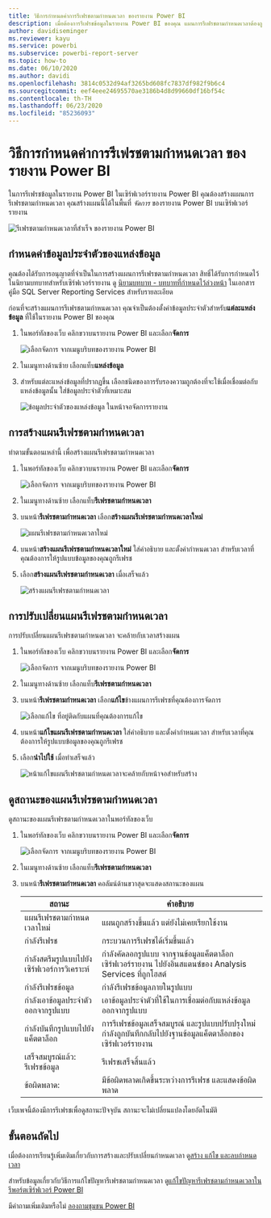```yaml
---
title: วิธีการกำหนดค่าการรีเฟรชตามกำหนดเวลา ของรายงาน Power BI
description: เมื่อต้องการรีเฟรชข้อมูลในรายงาน Power BI ของคุณ แผนการรีเฟรชตามกำหนดเวลาต้องถูกสร้างขึ้น
author: davidiseminger
ms.reviewer: kayu
ms.service: powerbi
ms.subservice: powerbi-report-server
ms.topic: how-to
ms.date: 06/10/2020
ms.author: davidi
ms.openlocfilehash: 3814c0532d94af3265bd608fc7837df982f9b6c4
ms.sourcegitcommit: eef4eee24695570ae3186b4d8d99660df16bf54c
ms.contentlocale: th-TH
ms.lasthandoff: 06/23/2020
ms.locfileid: "85236093"
---
```

# <a name="how-to-configure-power-bi-report-scheduled-refresh"></a>วิธีการกำหนดค่าการรีเฟรชตามกำหนดเวลา ของรายงาน Power BI
ในการรีเฟรชข้อมูลในรายงาน Power BI ในเซิร์ฟเวอร์รายงาน Power BI คุณต้องสร้างแผนการรีเฟรชตามกำหนดเวลา คุณสร้างแผนนี้ได้ในพื้นที่ *จัดการ* ของรายงาน Power BI บนเซิร์ฟเวอร์รายงาน

![รีเฟรชตามกำหนดเวลาที่สำเร็จ ของรายงาน Power BI](media/configure-scheduled-refresh/scheduled-refresh-success.png)

## <a name="configure-data-source-credentials"></a>กำหนดค่าข้อมูลประจำตัวของแหล่งข้อมูล
คุณต้องได้รับการอนุญาตที่จำเป็นในการสร้างแผนการรีเฟรชตามกำหนดเวลา สิทธิ์ได้รับการกำหนดไว้ในนิยามบทบาทสำหรับเซิร์ฟเวอร์รายงาน ดู [นิยามบทบาท - บทบาทที่กำหนดไว้ล่วงหน้า](https://docs.microsoft.com/sql/reporting-services/security/role-definitions-predefined-roles) ในเอกสารคู่มือ SQL Server Reporting Services สำหรับรายละเอียด

ก่อนที่จะสร้างแผนการรีเฟรชตามกำหนดเวลา คุณจำเป็นต้องตั้งค่าข้อมูลประจำตัวสำหรับ**แต่ละแหล่งข้อมูล** ที่ใช้ในรายงาน Power BI ของคุณ

1. ในพอร์ทัลของเว็บ คลิกขวาบนรายงาน Power BI และเลือก**จัดการ**
   
    ![เลือกจัดการ จากเมนูบริบทของรายงาน Power BI](media/configure-scheduled-refresh/manage-power-bi-report.png)
2. ในเมนูทางด้านซ้าย เลือกแท็บ**แหล่งข้อมูล**
3. สำหรับแต่ละแหล่งข้อมูลที่ปรากฏขึ้น เลือกชนิดของการรับรองความถูกต้องที่จะใช้เมื่อเชื่อมต่อกับแหล่งข้อมูลนั้น ใส่ข้อมูลประจำตัวที่เหมาะสม
   
    ![ข้อมูลประจำตัวของแหล่งข้อมูล ในหน้าจอจัดการรายงาน](media/configure-scheduled-refresh/data-source-credentials.png)

## <a name="creating-a-schedule-refresh-plan"></a>การสร้างแผนรีเฟรชตามกำหนดเวลา
ทำตามขั้นตอนเหล่านี้ เพื่อสร้างแผนรีเฟรชตามกำหนดเวลา

1. ในพอร์ทัลของเว็บ คลิกขวาบนรายงาน Power BI และเลือก**จัดการ**
   
    ![เลือกจัดการ จากเมนูบริบทของรายงาน Power BI](media/configure-scheduled-refresh/manage-power-bi-report.png)
2. ในเมนูทางด้านซ้าย เลือกแท็บ**รีเฟรชตามกำหนดเวลา**
3. บนหน้า**รีเฟรชตามกำหนดเวลา** เลือก**สร้างแผนรีเฟรชตามกำหนดเวลาใหม่**
   
    ![แผนรีเฟรชตามกำหนดเวลาใหม่](media/configure-scheduled-refresh/new-scheduled-refresh-plan.png)
4. บนหน้า**สร้างแผนรีเฟรชตามกำหนดเวลาใหม่** ใส่คำอธิบาย และตั้งค่ากำหนดเวลา สำหรับเวลาที่คุณต้องการให้รูปแบบข้อมูลของคุณถูกรีเฟรช
5. เลือก**สร้างแผนรีเฟรชตามกำหนดเวลา** เมื่อเสร็จแล้ว
   
    ![สร้างแผนรีเฟรชตามกำหนดเวลา](media/configure-scheduled-refresh/create-scheduled-refresh-plan.png)

## <a name="modifying-a-schedule-refresh-plan"></a>การปรับเปลี่ยนแผนรีเฟรชตามกำหนดเวลา
การปรับเปลี่ยนแผนรีเฟรชตามกำหนดเวลา จะคล้ายกับเวลาสร้างแผน

1. ในพอร์ทัลของเว็บ คลิกขวาบนรายงาน Power BI และเลือก**จัดการ**
   
    ![เลือกจัดการ จากเมนูบริบทของรายงาน Power BI](media/configure-scheduled-refresh/manage-power-bi-report.png)
2. ในเมนูทางด้านซ้าย เลือกแท็บ**รีเฟรชตามกำหนดเวลา**
3. บนหน้า**รีเฟรชตามกำหนดเวลา** เลือก**แก้ไข**ข้างแผนการรีเฟรชที่คุณต้องการจัดการ
   
    ![เลือกแก้ไข ที่อยู่ติดกับแผนที่คุณต้องการแก้ไข](media/configure-scheduled-refresh/edit-scheduled-refresh-plan.png)
4. บนหน้า**แก้ไขแผนรีเฟรชตามกำหนดเวลา** ใส่คำอธิบาย และตั้งค่ากำหนดเวลา สำหรับเวลาที่คุณต้องการให้รูปแบบข้อมูลของคุณถูกรีเฟรช
5. เลือก**นำไปใช้** เมื่อทำเสร็จแล้ว
   
    ![หน้าแก้ไขแผนรีเฟรชตามกำหนดเวลาจะคล้ายกับหน้าจอสำหรับสร้าง](media/configure-scheduled-refresh/edit-scheduled-refresh-plan-page.png)

## <a name="viewing-the-status-of-schedule-refresh-plan"></a>ดูสถานะของแผนรีเฟรชตามกำหนดเวลา
ดูสถานะของแผนรีเฟรชตามกำหนดเวลาในพอร์ทัลของเว็บ

1. ในพอร์ทัลของเว็บ คลิกขวาบนรายงาน Power BI และเลือก**จัดการ**
   
    ![เลือกจัดการ จากเมนูบริบทของรายงาน Power BI](media/configure-scheduled-refresh/manage-power-bi-report.png)
2. ในเมนูทางด้านซ้าย เลือกแท็บ**รีเฟรชตามกำหนดเวลา**
3. บนหน้า**รีเฟรชตามกำหนดเวลา** คอลัมน์ด้านขวาสุดจะแสดงสถานะของแผน
   
   | **สถานะ** | **คำอธิบาย** |
   | --- | --- |
   | แผนรีเฟรชตามกำหนดเวลาใหม่ |แผนถูกสร้างขึ้นแล้ว แต่ยังไม่เคยเรียกใช้งาน |
   | กำลังรีเฟรช |กระบวนการรีเฟรชได้เริ่มขึ้นแล้ว |
   | กำลังสตรีมรูปแบบไปยังเซิร์ฟเวอร์การวิเคราะห์ |กำลังคัดลอกรูปแบบ จากฐานข้อมูลแค็ตตาล็อกเซิร์ฟเวอร์รายงาน ไปยังอินสแตนซ์ของ Analysis Services ที่ถูกโฮสต์ |
   | กำลังรีเฟรชข้อมูล |กำลังรีเฟรชข้อมูลภายในรูปแบบ |
   | กำลังเอาข้อมูลประจำตัวออกจากรูปแบบ |เอาข้อมูลประจำตัวที่ใช้ในการเชื่อมต่อกับแหล่งข้อมูลออกจากรูปแบบ |
   | กำลังบันทึกรูปแบบไปยังแค็ตตาล็อก |การรีเฟรชข้อมูลเสร็จสมบูรณ์ และรูปแบบปรับปรุงใหม่กำลังถูกบันทึกกลับไปยังฐานข้อมูลแค็ตตาล็อกของเซิร์ฟเวอร์รายงาน |
   | เสร็จสมบูรณ์แล้ว: รีเฟรชข้อมูล |รีเฟรชเสร็จสิ้นแล้ว |
   | ข้อผิดพลาด: |มีข้อผิดพลาดเกิดขึ้นระหว่างการรีเฟรช และแสดงข้อผิดพลาด |

เว็บเพจนี้ต้องมีการรีเฟรชเพื่อดูสถานะปัจจุบัน สถานะจะไม่เปลี่ยนแปลงโดยอัตโนมัติ

## <a name="next-steps"></a>ขั้นตอนถัดไป
เมื่อต้องการเรียนรู้เพิ่มเติมเกี่ยวกับการสร้างและปรับเปลี่ยนกำหนดเวลา ดู[สร้าง แก้ไข และลบกำหนดเวลา](https://docs.microsoft.com/sql/reporting-services/subscriptions/create-modify-and-delete-schedules)

สำหรับข้อมูลเกี่ยวกับวิธีการแก้ไขปัญหารีเฟรชตามกำหนดเวลา ดู[แก้ไขปัญหารีเฟรชตามกำหนดเวลาในรีพอร์ตเซิร์ฟเวอร์ Power BI](scheduled-refresh-troubleshoot.md)

มีคำถามเพิ่มเติมหรือไม่ [ลองถามชุมชน Power BI](https://community.powerbi.com/)

